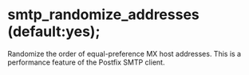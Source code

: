 # smtp_randomize_addresses (default:yes); 


Randomize the order of equal-preference MX host addresses.  This
is a performance feature of the Postfix SMTP client.



